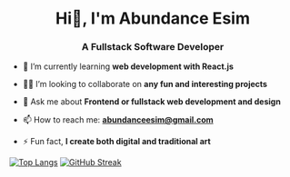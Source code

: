 <h1 align="center">Hi👋, I'm Abundance Esim</h1>
<h3 align="center">A Fullstack Software Developer </h3>

- 🌱 I’m currently learning **web development with React.js**
  
- 🤝🏼 I’m looking to collaborate on **any fun and interesting projects**

- 💬 Ask me about **Frontend or fullstack web development and design**
  
- 📫 How to reach me: **abundanceesim@gmail.com**
  
- ⚡ Fun fact, **I create both digital and traditional art**
  
<!-- ### Hi there, I'm Abundance, a full-stack software developer. Welcome to my Github! 👋 -->


[![Top Langs](https://github-readme-stats.vercel.app/api/top-langs/?username=abundanceesim&layout=compact)](https://github.com/abundanceesim)   [![GitHub Streak](https://streak-stats.demolab.com?user=abundanceesim)](https://git.io/streak-stats) 

<!--![Abundance's GitHub stats](https://github-readme-stats.vercel.app/api?username=abundanceesim&show_icons=true&theme=dark)-->

<!--
**abundanceesim/abundanceesim** is a ✨ _special_ ✨ repository because its `README.md` (this file) appears on your GitHub profile.

Here are some ideas to get you started:

- 🔭 I’m currently working on ...
- 🌱 I’m currently learning ...
- 👯 I’m looking to collaborate on ...
- 🤔 I’m looking for help with ...
- 💬 Ask me about ...
- 📫 How to reach me: ...
- 😄 Pronouns: ...
- ⚡ Fun fact: ...
-->
